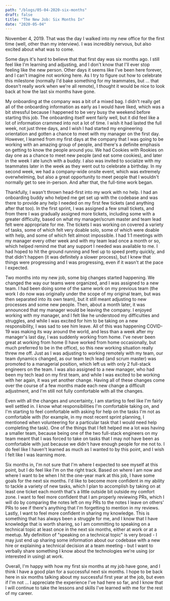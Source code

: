 ```yaml
---
path: "/blogs/05-04-2020-six-months"
draft: false 
title: "The New Job: Six Months In"
date: "2020-05-04"
---
```


November 4, 2019. That was the day I walked into my new office for the first time (well, other than my interview). I was incredibly nervous, but also excited about what was to come.

Some days it's hard to believe that that first day was six months ago. I still feel like I'm learning and adjusting, and I don't know that I'll ever stop feeling like the new person. Other days it seems like I've been here forever, and I can't imagine not working here. As I try to figure out how to celebrate this milestone (normally I'd bake something for my teammates, but ... that doesn't really work when we're all remote), I thought it would be nice to look back at how the last six months have gone.

My onboarding at the company was a bit of a mixed bag. I didn't really get all of the onboarding information as early as I would have liked, which was a bit stressful because I happened to be very busy the weekend before starting this job. The onboarding itself went fairly well, but it did feel like a lot of information crammed into not a lot of time. I wish it had lasted the full week, not just three days, and I wish I had started my engineering orientation and gotten a chance to meet with my manager on the first day. However, I learned from my first days at the company that I was going to be working with an amazing group of people, and there's a definite emphasis on getting to know the people around you. We had Cookies with Rookies on day one as a chance to meet new people (and eat some cookies), and later in the week I ate lunch with a buddy. I also was invited to socialize with my teammates later in the week as they went out to celebrate a birthday. In my second week, we had a company-wide onsite event, which was extremely overwhelming, but also a great opportunity to meet people that I wouldn't normally get to see in-person. And after that, the full-time work began.

Thankfully, I wasn't thrown head-first into my work with no help. I had an onboarding buddy who helped me get set up with the codebase and was there to provide any help I needed on my first few tickets (and anything after that too). In the first sprint, I was assigned a few small tickets, and from there I was gradually assigned more tickets, including some with a greater difficulty, based on what my manager/scrum master and team lead felt were appropriate for me. The tickets I was working on covered a variety of tasks, some of which felt very doable solo, some of which were doable with help, and some of which felt almost impossible. I had 1:1 meetings with my manager every other week and with my team lead once a month or so, which helped remind me that any support I needed was available to me. I had hoped to hit the ground running and feel up to speed pretty quickly, and that didn't happen (it was definitely a slower process), but I knew that things were progressing and I was progressing, even if it wasn't at the pace I expected.

Two months into my new job, some big changes started happening. We changed the way our teams were organized, and I was assigned to a new team. I had been doing some of the same work on my previous team (the work I do now was originally under the scope of my original team, but was then separated into its own team), but it still meant adjusting to new processes and some new people. Then, about a month later, it was announced that my manager would be leaving the company. I enjoyed working with my manager, and I felt like he understood my difficulties and struggles, and while I was excited for him to be taking on a new responsibility, I was sad to see him leave. All of this was happening COVID-19 was making its way around the world, and less than a week after my manager's last day, I was suddenly working from home. I've never been great at working from home (I have worked from home occasionally, but much preferred to be in the office), so this new working situation really threw me off. Just as I was adjusting to working remotely with my team, our team dynamics changed, as our team tech lead (and scrum master) was promoted to a managerial position, which left us with only 2 full-stack engineers on the team. I was also assigned to a new manager, who had been my tech lead on my first team, and while I was excited to be working with her again, it was yet another change. Having all of these changes come over the course of a few months made each new change a difficult adjustment, and I'm still not fully comfortable with all the changes.

Even with all the changes and uncertainty, I am starting to feel like I'm fairly well settled in. I know what responsibilities I'm comfortable taking on, and I'm starting to feel comfortable with asking for help on the tasks I'm not as comfortable with (for example, in my most recent sprint planning, I mentioned when volunteering for a particular task that I would need help completing the task). One of the things that I felt helped me a lot was having a smaller team, because being one of the two full-stack engineers on my team meant that I was forced to take on tasks that I may not have been as comfortable with just because we didn't have enough people for me not to. I do feel like I haven't learned as much as I wanted to by this point, and I wish I felt like I was learning more.

Six months in, I'm not sure that I'm where I expected to see myself at this point, but I do feel like I'm on the right track. Based on where I am now and where I want to be when I hit the one-year mark at this job, I have some goals for the next six months. I'd like to become more confident in my ability to tackle a variety of new tasks, which I plan to accomplish by taking on at least one ticket each month that's a little outside bit outside my comfort zone. I want to feel more confident that I am properly reviewing PRs, which I will do by comparing the notes left on my PRs to the notes I leave on others' PRs to see if there's anything that I'm forgetting to mention in my reviews. Lastly, I want to feel more confident in sharing my knowledge. This is something that has always been a struggle for me, and I know that I have knowledge that is worth sharing, so I am committing to speaking on a technical topic at least once in the next six months, either at work or at a meetup. My definition of "speaking on a technical topic" is very broad - I may just end up sharing some information about our codebase with a new hire or explaining a technical decision at a team meeting - but I want to verbally share something I know about the technologies we're using (or interested in using) at work.

Overall, I'm happy with how my first six months at my job have gone, and I think I have a good plan for a successful next six months. I hope to be back here in six months talking about my successful first year at the job, but even if I'm not ... I appreciate the experience I've had here so far, and I know that I will continue to take the lessons and skills I've learned with me for the rest of my career.